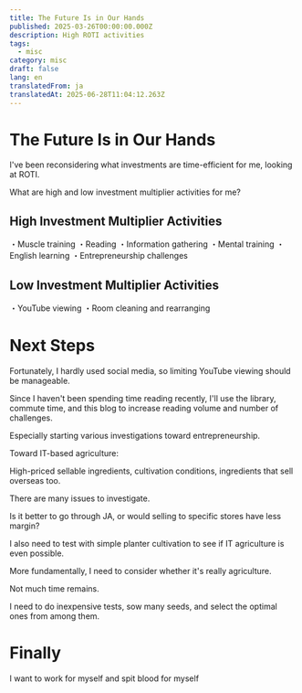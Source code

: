 ```yaml
---
title: The Future Is in Our Hands
published: 2025-03-26T00:00:00.000Z
description: High ROTI activities
tags:
  - misc
category: misc
draft: false
lang: en
translatedFrom: ja
translatedAt: 2025-06-28T11:04:12.263Z
---
```

# The Future Is in Our Hands

I've been reconsidering what investments are time-efficient for me, looking at ROTI.

What are high and low investment multiplier activities for me?

## High Investment Multiplier Activities
・Muscle training
・Reading
・Information gathering
・Mental training
・English learning
・Entrepreneurship challenges

## Low Investment Multiplier Activities
・YouTube viewing
・Room cleaning and rearranging

# Next Steps
Fortunately, I hardly used social media, so limiting YouTube viewing should be manageable.

Since I haven't been spending time reading recently, I'll use the library, commute time, and this blog to increase reading volume and number of challenges.

Especially starting various investigations toward entrepreneurship.

Toward IT-based agriculture:

High-priced sellable ingredients, cultivation conditions, ingredients that sell overseas too.

There are many issues to investigate.

Is it better to go through JA, or would selling to specific stores have less margin?

I also need to test with simple planter cultivation to see if IT agriculture is even possible.

More fundamentally, I need to consider whether it's really agriculture.

Not much time remains.

I need to do inexpensive tests, sow many seeds, and select the optimal ones from among them.

# Finally

I want to work for myself and spit blood for myself
